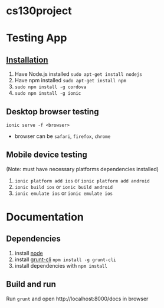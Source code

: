 # cs130project


# Testing App
## [Installation](http://ionicframework.com/docs/guide/installation.html)
 1. Have Node.js installed `sudo apt-get install nodejs`
 2. Have npm installed `sudo apt-get install npm`
 3. `sudo npm install -g cordova`
 4. `sudo npm install -g ionic`
 
## Desktop browser testing
 `ionic serve -f <browser>`
  - browser can be `safari`, `firefox`, `chrome`

## Mobile device testing
 (Note: must have necessary platforms dependencies installed)
 1. `ionic platform add ios`
    or
    `ionic platform add android`
 2. `ionic build ios` or `ionic build android`
 3. `ionic emulate ios` or `ionic emulate ios`
  
 # Documentation
 ## Dependencies
  1. install [node](http://nodejs.org)
  2. install [grunt-cli](https://github.com/gruntjs/grunt-cli) `npm install -g grunt-cli`
  3. install dependencies with `npm install`

 ## Build and run
  Run `grunt` and open http://localhost:8000/docs in browser
